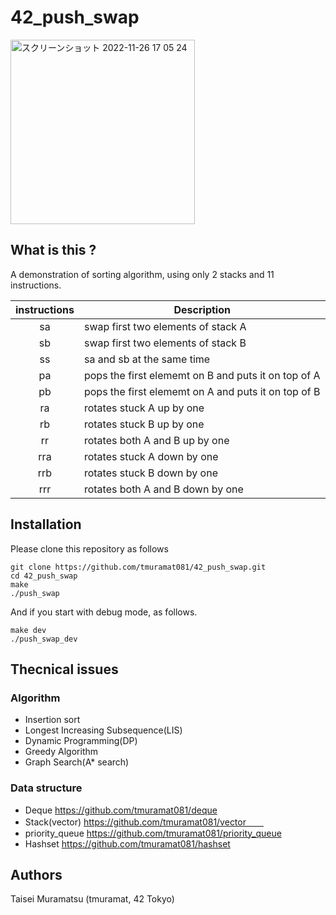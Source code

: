 # 42_push_swap
<img width="295" alt="スクリーンショット 2022-11-26 17 05 24" src="https://user-images.githubusercontent.com/91453112/204078986-2c3e34c4-926b-4e83-8d34-dd547b156904.png">

## What is this ?
A demonstration of sorting algorithm, using only 2 stacks and 11 instructions.

| instructions  | Description   |
|:-------------:|---------------|
| sa            | swap first two elements of stack A |
| sb            | swap first two elements of stack B |
| ss            | sa and sb at the same time |
| pa            | pops the first elememt on B and puts it on top of A |
| pb            | pops the first elememt on A and puts it on top of B |
| ra            | rotates stuck A up by one|
| rb            | rotates stuck B up by one |
| rr            | rotates both A and B up by one |
| rra           | rotates stuck A down by one |
| rrb           | rotates stuck B down by one |
| rrr           | rotates both A and B down by one |

## Installation

Please clone this repository as follows

```
git clone https://github.com/tmuramat081/42_push_swap.git  
cd 42_push_swap
make
./push_swap
```

And if you start with debug mode, as follows. 

```
make dev
./push_swap_dev
```

## Thecnical issues
### Algorithm
- Insertion sort
- Longest Increasing Subsequence(LIS)
- Dynamic Programming(DP)
- Greedy Algorithm
- Graph Search(A* search)

### Data structure
- Deque 
https://github.com/tmuramat081/deque  
- Stack(vector) 
https://github.com/tmuramat081/vector　　
- priority_queue 
https://github.com/tmuramat081/priority_queue  
- Hashset 
https://github.com/tmuramat081/hashset  

## Authors
Taisei Muramatsu (tmuramat, 42 Tokyo)

